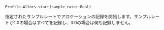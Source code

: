```
Profile.Allocs.start(sample_rate::Real)
```

指定されたサンプルレートでアロケーションの記録を開始します。サンプルレートが1.0の場合はすべてを記録し、0.0の場合は何も記録しません。
